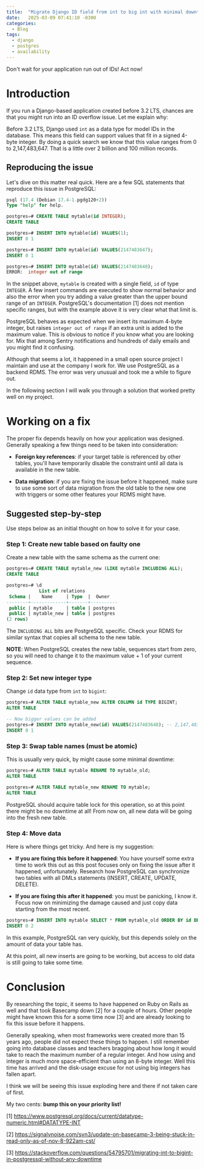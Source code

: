 ```yaml
---
title:  "Migrate Django ID field from int to big int with minimal downtime"
date:   2025-03-09 07:41:10 -0300
categories:
  - Blog
tags:
  - django
  - postgres
  - availability
---
```


Don't wait for your application run out of IDs! Act now!

<!--more-->

# Introduction

If you run a Django-based application created before 3.2 LTS, chances are that you might run into
an ID overflow issue. Let me explain why:

Before 3.2 LTS, Django used `int` as a data type for model IDs in the database. This means this field
can support values that fit in a signed 4-byte integer. By doing a quick search we know that this value
ranges from 0 to 2,147,483,647. That is a little over 2 billion and 100 million records.

## Reproducing the issue
Let's dive on this matter real quick. Here are a few SQL statements that reproduce this issue in PostgreSQL:

```sql
psql (17.4 (Debian 17.4-1.pgdg120+2))
Type "help" for help.

postgres=# CREATE TABLE mytable(id INTEGER);
CREATE TABLE

postgres=# INSERT INTO mytable(id) VALUES(1);
INSERT 0 1

postgres=# INSERT INTO mytable(id) VALUES(2147483647);
INSERT 0 1

postgres=# INSERT INTO mytable(id) VALUES(2147483648);
ERROR:  integer out of range
```

In the snippet above, `mytable` is created with a single field, `id` of type `INTEGER`. A few insert
commands are executed to show normal behavior and also the error when you try adding a value greater than
the upper bound range of an `INTEGER`. PostgreSQL's documentation [1] does not mention specific ranges, but
with the example above it is very clear what that limit is.

PostgreSQL behaves as expected when we insert its maximum 4-byte integer, but raises `integer out of range` if
an extra unit is added to the maximum value. This is obvious to notice if you know what you are looking for. Mix
that among Sentry notifications and hundreds of daily emails and you might find it confusing.

Although that seems a lot, it happened in a small open source project I maintain and use at the company
I work for. We use PostgreSQL as a backend RDMS. The error was very unusual and took me a while to figure
out.

In the following section I will walk you through a solution that worked pretty well on my project.

# Working on a fix

The proper fix depends heavily on how your application was designed. Generally speaking a few things need to be taken
into consideration:

* **Foreign key references**: if your target table is referenced by other tables, you'll have temporarily disable the constraint
until all data is available in the new table.

* **Data migration**: if you are fixing the issue before it happened, make sure to use some sort of data migration from the old table
to the new one with triggers or some other features your RDMS might have.

## Suggested step-by-step

Use steps below as an initial thought on how to solve it for your case.

### Step 1: Create new table based on faulty one

Create a new table with the same schema as the current one:
```sql
postgres=# CREATE TABLE mytable_new (LIKE mytable INCLUDING ALL);
CREATE TABLE

postgres=# \d
            List of relations
 Schema |    Name     | Type  |  Owner
--------+-------------+-------+----------
 public | mytable     | table | postgres
 public | mytable_new | table | postgres
(2 rows)
```

The `INCLUDING ALL` bits are PostgreSQL specific. Check your RDMS for similar syntax that copies all schema to the new table.

**NOTE**: When PostgreSQL creates the new table, sequences start from zero, so you will need to change it to the maximum value + 1 of your current sequence.

### Step 2: Set new integer type

Change `id` data type from `int` to `bigint`:

```sql
postgres=# ALTER TABLE mytable_new ALTER COLUMN id TYPE BIGINT;
ALTER TABLE

-- Now bigger values can be added
postgres=# INSERT INTO mytable_new(id) VALUES(2147483648); -- 2,147,483,647 + 1
INSERT 0 1
```

### Step 3: Swap table names (must be atomic)

This is usually very quick, by might cause some minimal downtime:

```sql
postgres=# ALTER TABLE mytable RENAME TO mytable_old;
ALTER TABLE

postgres=# ALTER TABLE mytable_new RENAME TO mytable;
ALTER TABLE
```

PostgreSQL should acquire table lock for this operation, so at this point there might be no downtime at all!
From now on, all new data will be going into the fresh new table.

### Step 4: Move data

Here is where things get tricky. And here is my suggestion:

* **If you are fixing this before it happened**: You have yourself some extra time to work this out as this post
focuses only on fixing the issue after it happened, unfortunately. Research how PostgreSQL can synchronize
two tables with all DMLs statements (INSERT, CREATE, UPDATE, DELETE).


* **If you are fixing this after it happened**: you must be panicking, I know it.
Focus now on minimizing the damage caused and just copy data starting from the most recent.

```sql
postgres=# INSERT INTO mytable SELECT * FROM mytable_old ORDER BY id DESC;
INSERT 0 2
```

In this example, PostgreSQL ran very quickly, but this depends solely on the amount of data your table has.

At this point, all new inserts are going to be working, but access to old data is still going to take some time.

# Conclusion

By researching the topic, it seems to have happened on Ruby on Rails as well and that took Basecamp down [2] for a couple of hours.
Other people might have known this for a some time now [3] and are already looking to fix this issue before it happens.

Generally speaking, when most frameworks were created more than 15 years ago, people did not expect these things to happen. I still remember
going into database classes and teachers bragging about how long it would take to reach the maximum number of a regular integer. And how using
and integer is much more space-efficient than using an 8-byte integer. Well this time has arrived and the disk-usage excuse for not using big integers
has fallen apart. 

I think we will be seeing this issue exploding here and there if not taken care of first.

My two cents: **bump this on your priority list!**


[1] https://www.postgresql.org/docs/current/datatype-numeric.html#DATATYPE-INT

[2] https://signalvnoise.com/svn3/update-on-basecamp-3-being-stuck-in-read-only-as-of-nov-8-922am-cst/

[3] https://stackoverflow.com/questions/54795701/migrating-int-to-bigint-in-postgressql-without-any-downtime
